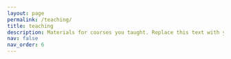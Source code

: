 ```yaml
---
layout: page
permalink: /teaching/
title: teaching
description: Materials for courses you taught. Replace this text with your description.
nav: false
nav_order: 6
---
```



